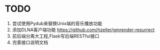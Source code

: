 # TODO
1. 尝试使用Pydub来替换Unix端的音乐播放功能
2. 添加DLNA客户端功能 https://github.com/hzeller/gmrender-resurrect
3. 前后端分离大工程,Flask写后端RESTful接口
4. 完善接口说明文档